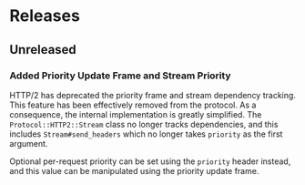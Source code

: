 # Releases

## Unreleased

### Added Priority Update Frame and Stream Priority

HTTP/2 has deprecated the priority frame and stream dependency tracking. This feature has been effectively removed from the protocol. As a consequence, the internal implementation is greatly simplified. The `Protocol::HTTP2::Stream` class no longer tracks dependencies, and this includes `Stream#send_headers` which no longer takes `priority` as the first argument.

Optional per-request priority can be set using the `priority` header instead, and this value can be manipulated using the priority update frame.
